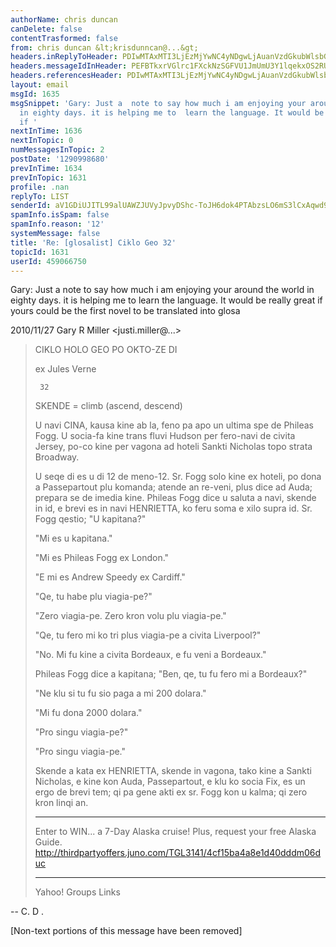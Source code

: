 ```yaml
---
authorName: chris duncan
canDelete: false
contentTrasformed: false
from: chris duncan &lt;krisdunncan@...&gt;
headers.inReplyToHeader: PDIwMTAxMTI3LjEzMjYwNC4yNDgwLjAuanVzdGkubWlsbGVyQGp1bm8uY29tPg==
headers.messageIdInHeader: PEFBTkxrVGlrc1FXckNzSGFVU1JmUmU3Y1lqekxOS2RUb2hzWHNiRXo1PXNWYUBtYWlsLmdtYWlsLmNvbT4=
headers.referencesHeader: PDIwMTAxMTI3LjEzMjYwNC4yNDgwLjAuanVzdGkubWlsbGVyQGp1bm8uY29tPg==
layout: email
msgId: 1635
msgSnippet: 'Gary: Just a  note to say how much i am enjoying your around the world
  in eighty days. it is helping me to  learn the language. It would be really great
  if '
nextInTime: 1636
nextInTopic: 0
numMessagesInTopic: 2
postDate: '1290998680'
prevInTime: 1634
prevInTopic: 1631
profile: .nan
replyTo: LIST
senderId: aV1GDiUJITL99alUAWZJUVyJpvyDShc-ToJH6dok4PTAbzsLO6mS3lCxAqwd955vxAGZK35Kl0o7p-r6zxUoK_WVHOtS1x64Y6iC
spamInfo.isSpam: false
spamInfo.reason: '12'
systemMessage: false
title: 'Re: [glosalist] Ciklo Geo 32'
topicId: 1631
userId: 459066750
---
```


Gary:
Just a  note to say how much i am enjoying your around the world in eighty
days. it is helping me to  learn the language. It would be really great if
yours could be the first novel to be translated into  glosa

2010/11/27 Gary R Miller <justi.miller@...>

>  CIKLO HOLO GEO PO OKTO-ZE DI
>
>  ex Jules Verne
>
>      32
>
> SKENDE = climb (ascend, descend)
>
> U navi CINA, kausa kine ab la, feno pa apo un ultima spe de
> Phileas Fogg.  U socia-fa kine trans fluvi Hudson per fero-navi
> de civita Jersey, po-co kine per vagona ad hoteli Sankti Nicholas
> topo strata Broadway.
>
> U seqe di es u di 12 de meno-12.  Sr. Fogg solo kine ex hoteli,
> po dona a Passepartout plu komanda; atende an re-veni, plus dice
> ad Auda; prepara se de imedia kine.  Phileas Fogg dice u saluta a
> navi, skende in id, e brevi es in navi HENRIETTA, ko feru soma e
> xilo supra id.  Sr. Fogg qestio; "U kapitana?"
>
> "Mi es u kapitana."
>
> "Mi es Phileas Fogg ex London."
>
> "E mi es Andrew Speedy ex Cardiff."
>
> "Qe, tu habe plu viagia-pe?"
>
> "Zero viagia-pe.  Zero kron volu plu viagia-pe."
>
> "Qe, tu fero mi ko tri plus viagia-pe a civita Liverpool?"
>
> "No.  Mi fu kine a civita Bordeaux, e fu veni a Bordeaux."
>
> Phileas Fogg dice a kapitana; "Ben, qe, tu fu fero mi a
> Bordeaux?"
>
> "Ne klu si tu fu sio paga a mi 200 dolara."
>
> "Mi fu dona 2000 dolara."
>
> "Pro singu viagia-pe?"
>
> "Pro singu viagia-pe."
>
> Skende a kata ex HENRIETTA, skende in vagona, tako kine a Sankti
> Nicholas, e kine kon Auda, Passepartout, e klu ko socia Fix, es
> un ergo de brevi tem; qi pa gene akti ex sr. Fogg kon u kalma; qi
> zero kron linqi an.
> ____________________________________________________________
> Enter to WIN...
> a 7-Day Alaska cruise! Plus, request your free Alaska Guide.
> http://thirdpartyoffers.juno.com/TGL3141/4cf15ba4a8e1d40dddm06duc
>
>
> ------------------------------------
>
> Yahoo! Groups Links
>
>
>
>


-- 
C. D .


[Non-text portions of this message have been removed]


